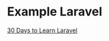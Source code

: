 # Example Laravel

[30 Days to Learn Laravel](https://www.youtube.com/watch?v=Iyy0XZ-ka9g&list=PL3VM-unCzF8hy47mt9-chowaHNjfkuEVz)
